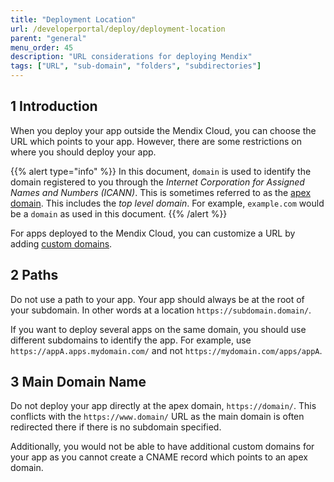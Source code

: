 ```yaml
---
title: "Deployment Location"
url: /developerportal/deploy/deployment-location
parent: "general"
menu_order: 45
description: "URL considerations for deploying Mendix"
tags: ["URL", "sub-domain", "folders", "subdirectories"]
---
```


## 1 Introduction

When you deploy your app outside the Mendix Cloud, you can choose the URL which points to your app. However, there are some restrictions on where you should deploy your app.

{{% alert type="info" %}}
In this document, `domain` is used to identify the domain registered to you through the *Internet Corporation for Assigned Names and Numbers (ICANN)*. This is sometimes referred to as the [apex domain](https://docs.github.com/en/pages/configuring-a-custom-domain-for-your-github-pages-site/about-custom-domains-and-github-pages#using-an-apex-domain-for-your-github-pages-site). This includes the *top level domain*. For example, `example.com` would be a `domain` as used in this document.
{{% /alert %}}

For apps deployed to the Mendix Cloud, you can customize a URL by adding [custom domains](custom-domains).

## 2 Paths

Do not use a path to your app. Your app should always be at the root of your subdomain. In other words at a location `https://subdomain.domain/`.

If you want to deploy several apps on the same domain, you should use different subdomains to identify the app. For example, use `https://appA.apps.mydomain.com/` and not `https://mydomain.com/apps/appA`.

## 3 Main Domain Name

Do not deploy your app directly at the apex domain, `https://domain/`. This conflicts with the `https://www.domain/` URL as the main domain is often redirected there if there is no subdomain specified.

Additionally, you would not be able to have additional custom domains for your app as you cannot create a CNAME record which points to an apex domain.
